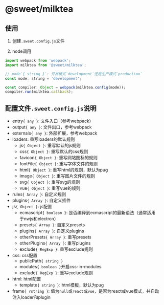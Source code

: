 # @sweet/milktea

## 使用

1. 创建`.sweet.config.js`文件

2. node调用

```javascript
import webpack from 'webpack';
import milktea from '@sweet/milktea';

// mode`{ string }`: 开发模式`development`还是生产模式`production`
const mode: string = 'development';

const compiler: Object = webpack(milktea.config(mode));
compiler.run(milktea.callback); 
```

## 配置文件`.sweet.config.js`说明

* entry`{ any }`: 文件入口（参考webpack）
* output`{ any }`: 文件出口，参考webpack
* externals`{ any }`: 外部扩展，参考webpack
* loaders: 重写loaders的默认规则
  * js`{ Object }`: 重写默认的js规则
  * css`{ Object }`: 重写默认的css规则
  * favicon`{ Object }`: 重写网站图标的规则
  * fontFile`{ Object }`: 重写字体文件的规则
  * html`{ Object }`: 重写html的规则，默认为pug
  * image`{ Object }`: 重写图片文件的规则
  * svg`{ Object }`: 重写svg的规则
  * vue`{ Object }`: 重写vue的规则
* rules`{ Array }`: 自定义规则
* plugins`{ Array }`: 自定义插件
* js`{ Object }`: js配置
  * ecmascript`{ boolean }`: 是否编译到ecmascript的最新语法（通常适用于nwjs和electron）
  * presets`{ Array }`: 自定义presets
  * plugins`{ Array }`: 自定义plugins
  * otherPresets`{ Array }`: 重写presets
  * otherPlugins`{ Array }`: 重写plugins
  * exclude`{ RegExp }`: 重写exclude规则
* css: css配置
  * publicPath`{ string }`
  * modules`{ boolean }`开启css-in-modules
  * exclude`{ RegExp }`: 重写exclude规则
* html: html配置
  * template`{ string }`: html模板，默认为pug
* frame`{ ?string }`: 值为`null`或`react`或`vue`，是否为react或vue模式，并自动注入loader和plugin
